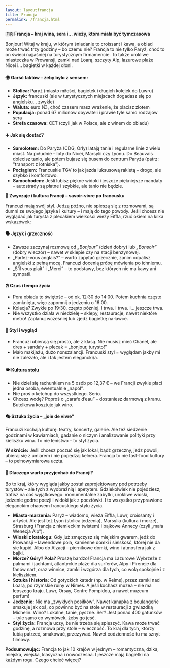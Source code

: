 ```yaml
---
layout: layoutfrancja
title: Francja
permalink: /francja.html
---
```


<section>
  <summary><strong>🇫🇷 Francja – kraj wina, sera i... wieży, która miała być tymczasowa</strong></summary>
  <p>
    Bonjour! Witaj w kraju, w którym śniadanie to croissant i kawa, a obiad może trwać trzy godziny – bo czemu nie? Francja to nie tylko Paryż, choć to on świeci najjaśniej na turystycznym firmamencie. To także urokliwe miasteczka w Prowansji, zamki nad Loarą, szczyty Alp, lazurowe plaże Nicei i... bagietki w każdej dłoni.
  </p>

  <h4><strong>🌍 Garść faktów – żeby było z sensem:</strong></h4>
  <ul>
    <li><strong>Stolica:</strong> Paryż (miasto miłości, bagietek i długich kolejek do Luwru)</li>
    <li><strong>Język:</strong> francuski (ale w turystycznych miejscach dogadasz się po angielsku... zwykle)</li>
    <li><strong>Waluta:</strong> euro (€), choć czasem masz wrażenie, że płacisz złotem</li>
    <li><strong>Populacja:</strong> ponad 67 milionów obywateli i prawie tyle samo rodzajów sera</li>
    <li><strong>Strefa czasowa:</strong> CET (czyli jak w Polsce, ale z winem do obiadu)</li>
  </ul>

  <h4><strong>✈️ Jak się dostać?</strong></h4>
  <ul>
    <li><strong>Samolotem:</strong> Do Paryża (CDG, Orly) latają tanie i regularne linie z wielu miast. Na południe – loty do Nicei, Marsylii czy Lyonu. Do Beauvais dolecisz tanio, ale potem bujasz się busem do centrum Paryża (patrz: "transport z lotniska").</li>
    <li><strong>Pociągiem:</strong> Francuskie TGV to jak jazda luksusową rakietą – drogo, ale szybko i komfortowo.</li>
    <li><strong>Samochodem:</strong> Jeśli lubisz piękne widoki i jeszcze piękniejsze mandaty – autostrady są płatne i szybkie, ale tanio nie będzie.</li>
  </ul>

  <summary><strong>🥐 Zwyczaje i kultura Francji – savoir-vivre po francusku</strong></summary>
  <p>
    Francuzi mają swój styl. Jedzą późno, nie spieszą się z rozmowami, są dumni ze swojego języka i kultury – i mają do tego powody. Jeśli chcesz nie wyglądać jak turysta z plecakiem wielkości wieży Eiffla, rzuć okiem na kilka wskazówek:
  </p>

  <h4><strong>🗣️ Język i grzeczność</strong></h4>
  <ul>
    <li>Zawsze zaczynaj rozmowę od <em>„Bonjour”</em> (dzień dobry) lub <em>„Bonsoir”</em> (dobry wieczór) – nawet w sklepie czy na stacji benzynowej.</li>
    <li>„Parlez-vous anglais?” – warto zapytać grzecznie, zanim odpalisz angielski z pełną mocą. Francuzi docenią próbę mówienia po ichniemu.</li>
    <li>„S’il vous plaît” i „Merci” – to podstawy, bez których nie ma kawy ani sympatii.</li>
  </ul>

  <h4><strong>⏰ Czas i tempo życia</strong></h4>
  <ul>
    <li>Pora obiadu to świętość – od ok. 12:30 do 14:00. Potem kuchnia często zamknięta, więc zapomnij o jedzeniu o 16:00.</li>
    <li>Kolacja? Zwykle po 19:30, często później. I trwa. I trwa. I... jeszcze trwa.</li>
    <li>Nie wszystko działa w niedzielę – sklepy, restauracje, nawet niektóre metro! Zaplanuj wcześniej lub zjedz bagietkę na ławce.</li>
  </ul>

  <h4><strong>👗 Styl i wygląd</strong></h4>
  <ul>
    <li>Francuzi ubierają się prosto, ale z klasą. Nie musisz mieć Chanel, ale dres + sandały + plecak = „bonjour, turysto!”</li>
    <li>Mało makijażu, dużo nonszalancji. Francuski styl = wyglądam jakby mi nie zależało, ale i tak jestem elegancki/a.</li>
  </ul>

  <h4><strong>🍽️ Kultura stołu</strong></h4>
  <ul>
    <li>Nie dziel się rachunkiem na 5 osób po 12,37 € – we Francji zwykle płaci jedna osoba, ewentualnie „napół”.</li>
    <li>Nie proś o ketchup do wszystkiego. Serio.</li>
    <li>Chcesz wodę? Poproś o „carafe d’eau” – dostaniesz darmową z kranu. Butelkowa kosztuje jak wino.</li>
  </ul>

  <h4><strong>🎭 Sztuka życia – „joie de vivre”</strong></h4>
  <p>
    Francuzi kochają kulturę: teatry, koncerty, galerie. Ale też siedzenie godzinami w kawiarniach, gadanie o niczym i analizowanie polityki przy kieliszku wina. To nie lenistwo – to styl życia.
  </p>

  <p><strong>W skrócie:</strong> Jeśli chcesz poczuć się jak lokal, bądź grzeczny, jedz powoli, ubieraj się z umiarem i nie popędzaj kelnera. Francja to nie fast-food kultury – to pełnowymiarowa uczta.</p>

<h4><strong>🧳 Dlaczego warto przyjechać do Francji?</strong></h4>
<p>
  Bo to kraj, który wygląda jakby został zaprojektowany pod potrzeby turystów – ale tych z wyobraźnią i apetytem. Gdziekolwiek nie pojedziesz, trafisz na coś wyjątkowego: monumentalne zabytki, urokliwe wioski, jedzenie godne poezji i widoki jak z pocztówki. I to wszystko przyprawione eleganckim chaosem francuskiego stylu życia.
</p>

<ul>
  <li><strong>Miasta-marzenia:</strong> Paryż – wiadomo, wieża Eiffla, Luwr, croissanty i artyści. Ale jest też Lyon (stolica jedzenia), Marsylia (kultura i morze), Strasburg (Francja z niemieckim twistem) i bajkowe Annecy (czyli „mała Wenecja Alp”).</li>
  <li><strong>Wioski z katalogu:</strong> Gdy już zmęczysz się miejskim gwarem, jedź do Prowansji – lawendowe pola, kamienne domki i sielskość, której nie da się kupić. Albo do Alzacji – piernikowe domki, wino i atmosfera jak z bajki.</li>
  <li><strong>Morze? Góry? Pola?</strong> Proszę bardzo! Francja ma Lazurowe Wybrzeże z palmami i jachtami, atlantyckie plaże dla surferów, Alpy i Pireneje dla fanów nart, oraz winnice, zamki i wzgórza dla tych, co wolą spokojnie i z kieliszkiem.</li>
  <li><strong>Sztuka i historia:</strong> Od gotyckich katedr (np. w Reims), przez zamki nad Loarą, po rzymskie ruiny w Nîmes. A jeśli kochasz muzea – nie ma lepszego kraju. Luwr, Orsay, Centre Pompidou, a nawet muzeum perfum!</li>
  <li><strong>Jedzenie:</strong> Nie ma „zwykłych posiłków”. Nawet kanapka z boulangerie smakuje jak coś, co powinno być na stole w restauracji z gwiazdką Michelin. Wino? Lokalne, tanie, pyszne. Ser? Jest ponad 400 gatunków – tyle samo co wymówek, żeby go jeść.</li>
  <li><strong>Styl życia:</strong> Francja uczy, że nie trzeba się spieszyć. Kawa może trwać godzinę, a rozmowa przy stole – wieczność. To kraj dla tych, którzy lubią patrzeć, smakować, przeżywać. Nawet codzienność tu ma sznyt filmowy.</li>
</ul>

<p><strong>Podsumowując:</strong> Francja to jak 10 krajów w jednym – romantyczna, dzika, miejska, wiejska, klasyczna i nowoczesna. I jeszcze mają bagietki na każdym rogu. Czego chcieć więcej?</p>
 

</section>
